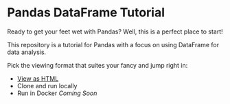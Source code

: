 # Pandas DataFrame Tutorial

Ready to get your feet wet with Pandas?
Well, this is a perfect place to start!

This repository is a tutorial for Pandas with a focus on using DataFrame for data analysis.

Pick the viewing format that suites your fancy and jump right in:
- [View as HTML](https://dylan-manchester.github.io/pandas-dataframe-tutorial/)
- Clone and run locally
- Run in Docker *Coming Soon*

